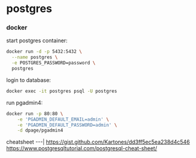 # postgres

### docker

start postgres container:
```bash
docker run -d -p 5432:5432 \
  --name postgres \
  -e POSTGRES_PASSWORD=password \
  postgres
```

login to database:
```bash
docker exec -it postgres psql -U postgres
```

run pgadmin4:
```bash
docker run -p 80:80 \
    -e 'PGADMIN_DEFAULT_EMAIL=admin' \
    -e 'PGADMIN_DEFAULT_PASSWORD=admin' \
    -d dpage/pgadmin4
```

cheatsheet
---|
https://gist.github.com/Kartones/dd3ff5ec5ea238d4c546
https://www.postgresqltutorial.com/postgresql-cheat-sheet/


